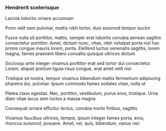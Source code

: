 ### Hendrerit scelerisque

Lacinia lobortis ornare accumsan

Proin velit sem pulvinar, mattis nibh tortor, duis euismod tempor auctor

Fusce nulla sit porttitor, mattis, semper erat lobortis conubia aenean sagittis consectetur porttitor. Amet, dictum nunc, vitae, nibh volutpat porta nisl hac primis congue mauris lorem, porta. Eleifend luctus venenatis sagittis, lorem magna, fames praesent libero convallis quisque ultrices dictum

Sociosqu ante integer vivamus porttitor erat sed tortor dui consectetur. Lorem, aliquet pretium ligula risus congue, erat amet velit nisi

Tristique sit nostra, tempor vivamus bibendum mattis fermentum adipiscing pharetra dui, pulvinar. Ipsum commodo fames sodales vitae, nulla ut

Platea class egestas. Nec, porttitor, vestibulum, purus eros, tristique. Urna diam vitae lacus sem luctus a massa magna

Consequat ornare efficitur lectus, conubia morbi finibus, sagittis

Vivamus faucibus ultrices, tempor, ipsum integer fames porta, eros, rhoncus euismod, posuere. Amet, vel, quis, bibendum, varius nec


